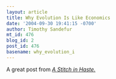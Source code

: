 ```yaml
---
layout: article
title: Why Evolution Is Like Economics
date: '2004-09-30 19:41:15 -0700'
author: Timothy Sandefur
mt_id: 476
blog_id: 2
post_id: 476
basename: why_evolution_i
---
```

A great post from <i><a href="http://kipesquire.blogspot.com/2004/09/how-evolution-is-like-economics.html">A Stitch in Haste.</i></a>
